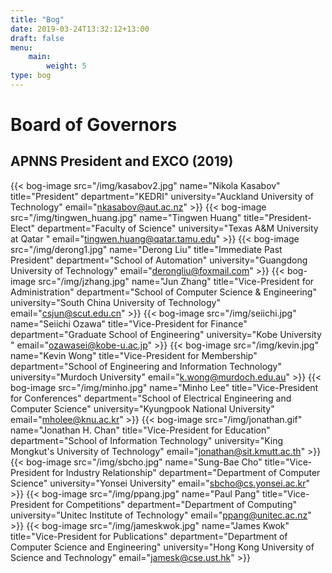 ```yaml
---
title: "Bog"
date: 2019-03-24T13:32:12+13:00
draft: false
menu:
    main:
        weight: 5
type: bog
---
```


# Board of Governors

## APNNS President and EXCO (2019)

{{< bog-image src="/img/kasabov2.jpg" name="Nikola Kasabov" title="President" department="KEDRI" university="Auckland University of Technology" email="nkasabov@aut.ac.nz" >}}
{{< bog-image src="/img/tingwen_huang.jpg" name="Tingwen Huang" title="President-Elect" department="Faculty of Science" university="Texas A&M University at Qatar " email="tingwen.huang@qatar.tamu.edu" >}}
{{< bog-image src="/img/derong1.jpg" name="Derong Liu" title="Immediate Past President" department="School of Automation" university="Guangdong University of Technology" email="derongliu@foxmail.com" >}}
{{< bog-image src="/img/jzhang.jpg" name="Jun Zhang" title="Vice-President for Administration" department="School of Computer Science & Engineering" university="South China University of Technology" email="csjun@scut.edu.cn" >}}
{{< bog-image src="/img/seiichi.jpg" name="Seiichi Ozawa" title="Vice-President for Finance" department="Graduate School of Engineering" university="Kobe University " email="ozawasei@kobe-u.ac.jp" >}}
{{< bog-image src="/img/kevin.jpg" name="Kevin Wong" title="Vice-President for Membership" department="School of Engineering and Information Technology" university="Murdoch University" email="k.wong@murdoch.edu.au" >}}
{{< bog-image src="/img/minho.jpg" name="Minho Lee" title="Vice-President for Conferences" department="School of Electrical Engineering and Computer Science" university="Kyungpook National University" email="mholee@knu.ac.kr" >}}
{{< bog-image src="/img/jonathan.gif" name="Jonathan H. Chan" title="Vice-President for Education" department="School of Information Technology" university="King Mongkut's University of Technology" email="jonathan@sit.kmutt.ac.th" >}}
{{< bog-image src="/img/sbcho.jpg" name="Sung-Bae Cho" title="Vice-President for Industry Relationship" department="Department of Computer Science" university="Yonsei University" email="sbcho@cs.yonsei.ac.kr" >}}
{{< bog-image src="/img/ppang.jpg" name="Paul Pang" title="Vice-President for Competitions" department="Department of Computing" university="Unitec Institute of Technology" email="ppang@unitec.ac.nz" >}}
{{< bog-image src="/img/jameskwok.jpg" name="James Kwok" title="Vice-President for Publications" department="Department of Computer Science and Engineering" university="Hong Kong University of Science and Technology" email="jamesk@cse.ust.hk" >}}